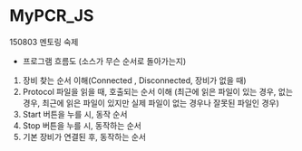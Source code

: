 # MyPCR_JS
   150803 멘토링 숙제
 - 프로그램 흐름도 (소스가 무슨 순서로 돌아가는지) 
1. 장비 찾는 순서 이해(Connected , Disconnected, 장비가 없을 때)
2. Protocol 파일을 읽을 때, 호출되는 순서 이해
(최근에 읽은 파일이 있는 경우, 없는 경우, 
최근에 읽은 파일이 있지만 실제 파일이 없는 경우나 잘못된 파일인 경우)
3. Start 버튼을 누를 시, 동작 순서
4. Stop 버튼을 누를 시, 동작하는 순서
5. 기본 장비가 연결된 후, 동작하는 순서
